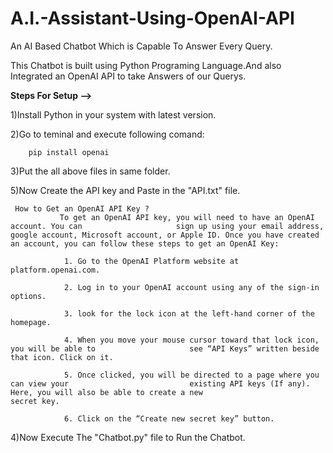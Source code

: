 # A.I.-Assistant-Using-OpenAI-API
An AI Based Chatbot Which is Capable To Answer Every Query.

This Chatbot is built using Python Programing Language.And also Integrated an OpenAI API to take Answers of our Querys.


**Steps For Setup -->**

1)Install Python in your system with latest version.

2)Go to teminal and execute following comand:

        pip install openai

3)Put the all above files in same folder.

5)Now Create the API key and Paste in the "API.txt" file.
        
     How to Get an OpenAI API Key ?
               To get an OpenAI API key, you will need to have an OpenAI account. You can                     sign up using your email address, google account, Microsoft account, or Apple ID. Once you have created an account, you can follow these steps to get an OpenAI Key:
                
                1. Go to the OpenAI Platform website at platform.openai.com.
                
                2. Log in to your OpenAI account using any of the sign-in options.
                
                3. look for the lock icon at the left-hand corner of the homepage.
                
                4. When you move your mouse cursor toward that lock icon, you will be able to                     see “API Keys” written beside that icon. Click on it.
                
                5. Once clicked, you will be directed to a page where you can view your                           existing API keys (If any). Here, you will also be able to create a new                        secret key.
                
                6. Click on the “Create new secret key” button.



4)Now Execute The "Chatbot.py" file to Run the Chatbot.
